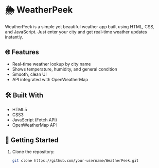 # 🌦️ WeatherPeek

WeatherPeek is a simple yet beautiful weather app built using HTML, CSS, and JavaScript. Just enter your city and get real-time weather updates instantly.

## 🌐 Features

- Real-time weather lookup by city name
- Shows temperature, humidity, and general condition
- Smooth, clean UI
- API integrated with OpenWeatherMap

## 🛠️ Built With

- HTML5
- CSS3
- JavaScript (Fetch API)
- OpenWeatherMap API

## 🚀 Getting Started

1. Clone the repository:
   ```bash
   git clone https://github.com/your-username/WeatherPeek.git

